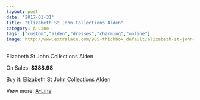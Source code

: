 ```yaml
---
layout: post
date: '2017-01-31'
title: "Elizabeth St John Collections Alden"
category: A-Line
tags: ["custom","alden","dresses","charming","online"]
image: http://www.extralace.com/985-thickbox_default/elizabeth-st-john-collections-alden.jpg
---
```

Elizabeth St John Collections Alden

On Sales: **$388.98**
<a href="https://www.extralace.com/a-line/472-elizabeth-st-john-collections-alden.html"><amp-img layout="responsive" width="600" height="600" src="//www.extralace.com/985-thickbox_default/elizabeth-st-john-collections-alden.jpg" alt="Elizabeth St John Collections Alden 0" /></a>
<a href="https://www.extralace.com/a-line/472-elizabeth-st-john-collections-alden.html"><amp-img layout="responsive" width="600" height="600" src="//www.extralace.com/986-thickbox_default/elizabeth-st-john-collections-alden.jpg" alt="Elizabeth St John Collections Alden 1" /></a>

Buy it: [Elizabeth St John Collections Alden](https://www.extralace.com/a-line/472-elizabeth-st-john-collections-alden.html "Elizabeth St John Collections Alden")

View more: [A-Line](https://www.extralace.com/2-a-line "A-Line")